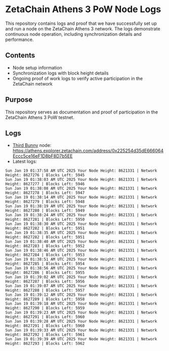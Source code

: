 # ZetaChain Athens 3 PoW Node Logs
This repository contains logs and proof that we have successfully set up and run a node on the ZetaChain Athens 3 network. The logs demonstrate continuous node operation, including synchronization details and performance.

## Contents
- Node setup information
- Synchronization logs with block height details
- Ongoing proof of work logs to verify active participation in the ZetaChain network

## Purpose
This repository serves as documentation and proof of participation in the ZetaChain Athens 3 PoW testnet.

## Logs

- [Third Bunny](https://thirdbunny.xyz/) node: https://athens.explorer.zetachain.com/address/0x225254d35dE666064Eccc5ce16eF1D8bF8D7b5EE
- Latest logs:
```
Sun Jan 19 01:37:58 AM UTC 2025 Your Node Height: 8621331 | Network Height: 8627276 | Blocks Left: 5945
Sun Jan 19 01:38:03 AM UTC 2025 Your Node Height: 8621331 | Network Height: 8627277 | Blocks Left: 5946
Sun Jan 19 01:38:08 AM UTC 2025 Your Node Height: 8621331 | Network Height: 8627278 | Blocks Left: 5947
Sun Jan 19 01:38:14 AM UTC 2025 Your Node Height: 8621331 | Network Height: 8627279 | Blocks Left: 5948
Sun Jan 19 01:38:19 AM UTC 2025 Your Node Height: 8621331 | Network Height: 8627280 | Blocks Left: 5949
Sun Jan 19 01:38:24 AM UTC 2025 Your Node Height: 8621331 | Network Height: 8627281 | Blocks Left: 5950
Sun Jan 19 01:38:30 AM UTC 2025 Your Node Height: 8621331 | Network Height: 8627282 | Blocks Left: 5951
Sun Jan 19 01:38:35 AM UTC 2025 Your Node Height: 8621331 | Network Height: 8627282 | Blocks Left: 5951
Sun Jan 19 01:38:40 AM UTC 2025 Your Node Height: 8621331 | Network Height: 8627283 | Blocks Left: 5952
Sun Jan 19 01:38:46 AM UTC 2025 Your Node Height: 8621331 | Network Height: 8627284 | Blocks Left: 5953
Sun Jan 19 01:38:51 AM UTC 2025 Your Node Height: 8621331 | Network Height: 8627285 | Blocks Left: 5954
Sun Jan 19 01:38:56 AM UTC 2025 Your Node Height: 8621331 | Network Height: 8627286 | Blocks Left: 5955
Sun Jan 19 01:39:02 AM UTC 2025 Your Node Height: 8621331 | Network Height: 8627287 | Blocks Left: 5956
Sun Jan 19 01:39:07 AM UTC 2025 Your Node Height: 8621331 | Network Height: 8627288 | Blocks Left: 5957
Sun Jan 19 01:39:12 AM UTC 2025 Your Node Height: 8621331 | Network Height: 8627289 | Blocks Left: 5958
Sun Jan 19 01:39:18 AM UTC 2025 Your Node Height: 8621331 | Network Height: 8627290 | Blocks Left: 5959
Sun Jan 19 01:39:23 AM UTC 2025 Your Node Height: 8621331 | Network Height: 8627291 | Blocks Left: 5960
Sun Jan 19 01:39:28 AM UTC 2025 Your Node Height: 8621331 | Network Height: 8627291 | Blocks Left: 5960
Sun Jan 19 01:39:33 AM UTC 2025 Your Node Height: 8621331 | Network Height: 8627292 | Blocks Left: 5961
Sun Jan 19 01:39:39 AM UTC 2025 Your Node Height: 8621331 | Network Height: 8627293 | Blocks Left: 5962
```
